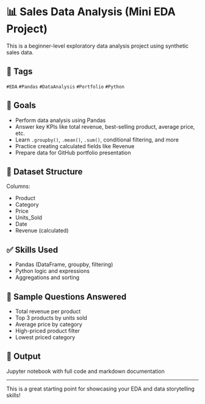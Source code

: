 # 📊 Sales Data Analysis (Mini EDA Project)

This is a beginner-level exploratory data analysis project using synthetic sales data.
## 📌 Tags
`#EDA` `#Pandas` `#DataAnalysis` `#Portfolio` `#Python`

## 🧠 Goals
- Perform data analysis using Pandas
- Answer key KPIs like total revenue, best-selling product, average price, etc.
- Learn `.groupby()`, `.mean()`, `.sum()`, conditional filtering, and more
- Practice creating calculated fields like Revenue
- Prepare data for GitHub portfolio presentation

## 📁 Dataset Structure
Columns:
- Product
- Category
- Price
- Units_Sold
- Date
- Revenue (calculated)

## ✅ Skills Used
- Pandas (DataFrame, groupby, filtering)
- Python logic and expressions
- Aggregations and sorting

## 📌 Sample Questions Answered
- Total revenue per product
- Top 3 products by units sold
- Average price by category
- High-priced product filter
- Lowest priced category

## 📂 Output
Jupyter notebook with full code and markdown documentation

---
This is a great starting point for showcasing your EDA and data storytelling skills!
